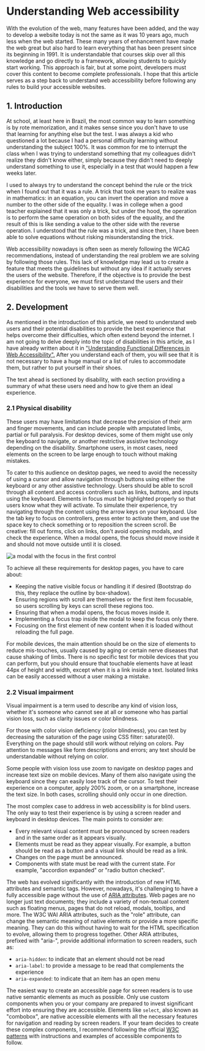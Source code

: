 # Understanding Web accessibility

With the evolution of the web, many features have been added, and the way to develop a website today is not the same as it was 10 years ago, much less when the web started. These many years of enhancement have made the web great but also hard to learn everything that has been present since its beginning in 1991. It is understandable that courses skip over all this knowledge and go directly to a framework, allowing students to quickly start working. This approach is fair, but at some point, developers must cover this content to become complete professionals. I hope that this article serves as a step back to understand web accessibility before following any rules to build your accessible websites.

## 1. Introduction

At school, at least here in Brazil, the most common way to learn something is by rote memorization, and it makes sense since you don't have to use that learning for anything else but the test. I was always a kid who questioned a lot because I had a personal difficulty learning without understanding the subject 100%. It was common for me to interrupt the class when I was trying to understand something that my colleagues didn't realize they didn't know either, simply because they didn't need to deeply understand something to use it, especially in a test that would happen a few weeks later.

I used to always try to understand the concept behind the rule or the trick when I found out that it was a rule. A trick that took me years to realize was in mathematics: in an equation, you can invert the operation and move a number to the other side of the equality. I was in college when a good teacher explained that it was only a trick, but under the hood, the operation is to perform the same operation on both sides of the equality, and the result of this is like sending a value to the other side with the reverse operation. I understood that the rule was a trick, and since then, I have been able to solve equations without risking misunderstanding the trick.

Web accessibility nowadays is often seen as merely following the WCAG recommendations, instead of understanding the real problem we are solving by following those rules. This lack of knowledge may lead us to create a feature that meets the guidelines but without any idea if it actually serves the users of the website. Therefore, if the objective is to provide the best experience for everyone, we must first understand the users and their disabilities and the tools we have to serve them well.

## 2. Development

As mentioned in the introduction of this article, we need to understand web users and their potential disabilities to provide the best experience that helps overcome their difficulties, which often extend beyond the internet. I am not going to delve deeply into the topic of disabilities in this article, as I have already written about it in ["Understanding Functional Differences in Web Accessibility".](./the-users-pt.md) After you understand each of them, you will see that it is not necessary to have a huge manual or a list of rules to accommodate them, but rather to put yourself in their shoes.

The text ahead is sectioned by disability, with each section providing a summary of what these users need and how to give them an ideal experience.

### 2.1 Physical disability

These users may have limitations that decrease the precision of their arm and finger movements, and can include people with amputated limbs, partial or full paralysis. For desktop devices, some of them might use only the keyboard to navigate, or another restrictive assistive technology depending on the disability. Smartphone users, in most cases, need elements on the screen to be large enough to touch without making mistakes.

To cater to this audience on desktop pages, we need to avoid the necessity of using a cursor and allow navigation through buttons using either the keyboard or any other assistive technology. Users should be able to scroll through all content and access controllers such as links, buttons, and inputs using the keyboard. Elements in focus must be highlighted properly so that users know what they will activate. To simulate their experience, try navigating through the content using the arrow keys on your keyboard. Use the tab key to focus on controllers, press enter to activate them, and use the space key to check something or to reposition the screen scroll. Be creative: fill out forms, click on links, don't avoid opening modals, and check the experience. When a modal opens, the focus should move inside it and should not move outside until it is closed.

![a modal with the focus in the first control](https://github.com/jomarcardoso/accessibility/assets/27368585/b890d702-d1d8-438f-ab1e-1736d27f34d0)


To achieve all these requirements for desktop pages, you have to care about:

- Keeping the native visible focus or handling it if desired (Bootstrap do this, they replace the outline by box-shadow).
- Ensuring regions with scroll are themselves or the first item focusable, so users scrolling by keys can scroll these regions too.
- Ensuring that when a modal opens, the focus moves inside it.
- Implementing a focus trap inside the modal to keep the focus only there.
- Focusing on the first element of new content when it is loaded without reloading the full page.

For mobile devices, the main attention should be on the size of elements to reduce mis-touches, usually caused by aging or certain nerve diseases that cause shaking of limbs. There is no specific test for mobile devices that you can perform, but you should ensure that touchable elements have at least 44px of height and width, except when it is a link inside a text. Isolated links can be easily accessed without a user making a mistake.

### 2.2 Visual impairment

Visual impairment is a term used to describe any kind of vision loss, whether it's someone who cannot see at all or someone who has partial vision loss, such as clarity issues or color blindness.

For those with color vision deficiency (color blindness), you can test by decreasing the saturation of the page using CSS filter: saturate(0). Everything on the page should still work without relying on colors. Pay attention to messages like form descriptions and errors; any text should be understandable without relying on color.

Some people with vision loss use zoom to navigate on desktop pages and increase text size on mobile devices. Many of them also navigate using the keyboard since they can easily lose track of the cursor. To test their experience on a computer, apply 200% zoom, or on a smartphone, increase the text size. In both cases, scrolling should only occur in one direction.

The most complex case to address in web accessibility is for blind users. The only way to test their experience is by using a screen reader and keyboard in desktop devices. The main points to consider are:

- Every relevant visual content must be pronounced by screen readers and in the same order as it appears visually.
- Elements must be read as they appear visually. For example, a button should be read as a button and a visual link should be read as a link.
- Changes on the page must be announced.
- Components with state must be read with the current state. For example, "accordion expanded" or "radio button checked".

The web has evolved significantly with the introduction of new HTML attributes and semantic tags. However, nowadays, it's challenging to have a fully accessible page without the use of [ARIA attributes](https://www.w3.org/TR/wai-aria-1.2/). Web pages are no longer just text documents; they include a variety of non-textual content such as floating menus, pages that do not reload, modals, tooltips, and more. The W3C WAI ARIA attributes, such as the "role" attribute, can change the semantic meaning of native elements or provide a more specific meaning. They can do this without having to wait for the HTML specification to evolve, allowing them to progress together. Other ARIA attributes, prefixed with "aria-", provide additional information to screen readers, such as:

- `aria-hidden`: to indicate that an element should not be read
- `aria-label`: to provide a message to be read that complements the experience
- `aria-expanded`: to indicate that an item has an open menu

The easiest way to create an accessible page for screen readers is to use native semantic elements as much as possible. Only use custom components when you or your company are prepared to invest significant effort into ensuring they are accessible. Elements like `select`, also known as "combobox", are native accessible elements with all the necessary features for navigation and reading by screen readers. If your team decides to create these complex components, I recommend following the official [W3C patterns](https://www.w3.org/WAI/ARIA/apg/patterns/) with instructions and examples of accessible components to follow.



